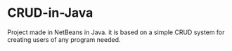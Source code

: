 # CRUD-in-Java

Project made in NetBeans in Java. it is based on a simple CRUD system for creating users of any program needed.
